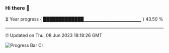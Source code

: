 ### Hi there 👋

⏳ Year progress { █████████████▁▁▁▁▁▁▁▁▁▁▁▁▁▁▁▁▁ } 43.50 %

---

⏰ Updated on Thu, 08 Jun 2023 18:18:26 GMT

![Progress Bar CI](https://github.com/liununu/liununu/workflows/Progress%20Bar%20CI/badge.svg)
